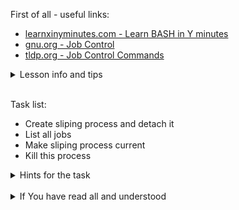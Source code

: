 First of all - useful links:

- [learnxinyminutes.com - Learn BASH in Y minutes](https://learnxinyminutes.com/docs/bash/)
- [gnu.org - Job Control](https://www.gnu.org/software/bash/manual/html_node/Job-Control.html)
- [tldp.org - Job Control Commands](https://tldp.org/LDP/abs/html/x9644.html)

<details><summary>Lesson info and tips</summary>
<pre>
Job Control Builtins:
  bg [jobspec …]
      Resume each suspended job jobspec in the background.
  fg [jobspec]
      Resume the job jobspec in the foreground and make it the current job. 
  jobs
      Lists the active jobs.
  kill [-s sigspec] [-n signum] [-sigspec] jobspec or pid
      Send a signal specified by sigspec or signum to the process named by job 
  wait [-fn] [-p varname] [jobspec or pid …]
      Wait until the child process specified by each process ID pid or job specification jobspec exits and return the exit status of the last command waited for. 
  disown [-ar] [-h] [jobspec … | pid … ]
      Remove each jobspec from the table of active jobs. 
  suspend [-f]
</pre>
</details>
<br>

Task list:
- Create sliping process and detach it
- List all jobs
- Make sliping process current
- Kill this process

<details><summary>Hints for the task</summary>
<pre>
<strong>Task 1:</strong>
  $ sleep 10000 &
<br>
<strong>Task 2:</strong>
  $ jobs
  $ fg 1
  Ctrl+C
  $ sleep 10000 &
  $ jobs -l
  $ kill 10708
</pre>
</details>
<br>
<details><summary>If You have read all and understood</summary>
<pre>
`touch IReadAllAndUndnderstood`{{exec}}
</pre>
